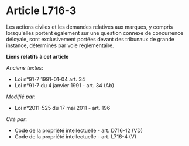 # Article L716-3

Les actions civiles et les demandes relatives aux marques, y compris lorsqu'elles portent également sur une question connexe
de concurrence déloyale, sont exclusivement portées devant des tribunaux de grande instance, déterminés par voie
réglementaire.

**Liens relatifs à cet article**

_Anciens textes_:

  - Loi n°91-7 1991-01-04 art. 34
  - Loi n°91-7 du 4 janvier 1991 - art. 34 (Ab)

_Modifié par_:

  - Loi n°2011-525 du 17 mai 2011 - art. 196

_Cité par_:

  - Code de la propriété intellectuelle - art. D716-12 (VD)
  - Code de la propriété intellectuelle - art. L716-4 (V)
